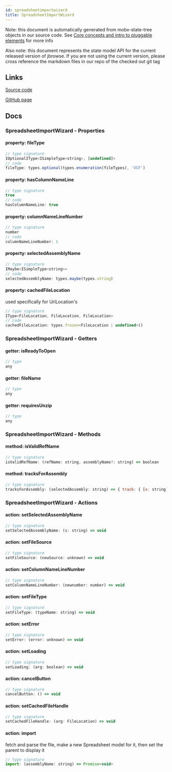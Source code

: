 ```yaml
---
id: spreadsheetimportwizard
title: SpreadsheetImportWizard
---
```


Note: this document is automatically generated from mobx-state-tree objects in
our source code. See
[Core concepts and intro to pluggable elements](/docs/developer_guide/) for more
info

Also note: this document represents the state model API for the current released
version of jbrowse. If you are not using the current version, please cross
reference the markdown files in our repo of the checked out git tag

## Links

[Source code](https://github.com/GMOD/jbrowse-components/blob/main/plugins/spreadsheet-view/src/SpreadsheetView/ImportWizard.ts)

[GitHub page](https://github.com/GMOD/jbrowse-components/tree/main/website/docs/models/SpreadsheetImportWizard.md)

## Docs

### SpreadsheetImportWizard - Properties

#### property: fileType

```js
// type signature
IOptionalIType<ISimpleType<string>, [undefined]>
// code
fileType: types.optional(types.enumeration(fileTypes), 'VCF')
```

#### property: hasColumnNameLine

```js
// type signature
true
// code
hasColumnNameLine: true
```

#### property: columnNameLineNumber

```js
// type signature
number
// code
columnNameLineNumber: 1
```

#### property: selectedAssemblyName

```js
// type signature
IMaybe<ISimpleType<string>>
// code
selectedAssemblyName: types.maybe(types.string)
```

#### property: cachedFileLocation

used specifically for UriLocation's

```js
// type signature
IType<FileLocation, FileLocation, FileLocation>
// code
cachedFileLocation: types.frozen<FileLocation | undefined>()
```

### SpreadsheetImportWizard - Getters

#### getter: isReadyToOpen

```js
// type
any
```

#### getter: fileName

```js
// type
any
```

#### getter: requiresUnzip

```js
// type
any
```

### SpreadsheetImportWizard - Methods

#### method: isValidRefName

```js
// type signature
isValidRefName: (refName: string, assemblyName?: string) => boolean
```

#### method: tracksForAssembly

```js
// type signature
tracksForAssembly: (selectedAssembly: string) => { track: { [x: string]: any; } & NonEmptyObject & { setSubschema(slotName: string, data: Record<string, unknown>): Record<string, unknown> | ({ ...; } & ... 2 more ... & IStateTreeNode<...>); } & IStateTreeNode<...>; label: string; assemblyNames: any; type: string; loc: FileLocation; }[]
```

### SpreadsheetImportWizard - Actions

#### action: setSelectedAssemblyName

```js
// type signature
setSelectedAssemblyName: (s: string) => void
```

#### action: setFileSource

```js
// type signature
setFileSource: (newSource: unknown) => void
```

#### action: setColumnNameLineNumber

```js
// type signature
setColumnNameLineNumber: (newnumber: number) => void
```

#### action: setFileType

```js
// type signature
setFileType: (typeName: string) => void
```

#### action: setError

```js
// type signature
setError: (error: unknown) => void
```

#### action: setLoading

```js
// type signature
setLoading: (arg: boolean) => void
```

#### action: cancelButton

```js
// type signature
cancelButton: () => void
```

#### action: setCachedFileHandle

```js
// type signature
setCachedFileHandle: (arg: FileLocation) => void
```

#### action: import

fetch and parse the file, make a new Spreadsheet model for it, then set the
parent to display it

```js
// type signature
import: (assemblyName: string) => Promise<void>
```
